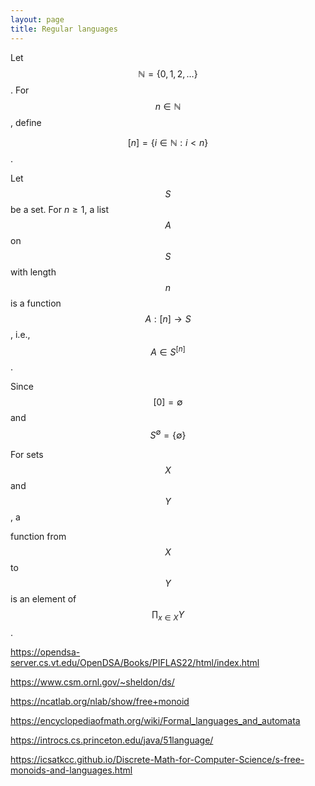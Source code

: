 ```yaml
---
layout: page
title: Regular languages
---
```




Let $$\mathbb{N}=\{0,1,2,\ldots\}$$. For $$n \in \mathbb{N}$$, define

$$[n] = \{i \in \mathbb{N} : i < n\}$$.

Let $$S$$ be a set. For $n \geq 1$, a list $$A$$ on $$S$$ with length $$n$$ is a function
$$A : [n] \to S$$, i.e., $$A \in S^{[n]}$$.

Since $$[0]=\emptyset$$ and $$S^\emptyset=\{\emptyset\}$$



For sets $$X$$ and $$Y$$, a 




function from $$X$$ to $$Y$$ is an element of $$\prod_{x \in X} Y$$. 

<https://opendsa-server.cs.vt.edu/OpenDSA/Books/PIFLAS22/html/index.html>

<https://www.csm.ornl.gov/~sheldon/ds/>

<https://ncatlab.org/nlab/show/free+monoid>

<https://encyclopediaofmath.org/wiki/Formal_languages_and_automata>

<https://introcs.cs.princeton.edu/java/51language/>


<https://icsatkcc.github.io/Discrete-Math-for-Computer-Science/s-free-monoids-and-languages.html>